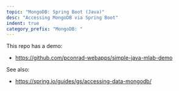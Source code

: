 ```yaml
---
topic: "MongoDB: Spring Boot (Java)"
desc: "Accessing MongoDB via Spring Boot"
indent: true
category_prefix: "MongoDB: "
---
```


This repo has a demo:

* <https://github.com/pconrad-webapps/simple-java-mlab-demo>

See also:

* <https://spring.io/guides/gs/accessing-data-mongodb/>
